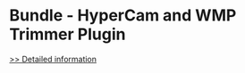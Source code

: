 # Bundle - HyperCam and WMP Trimmer Plugin
[>> Detailed information](https://secure.shareit.com/shareit/product.html?productid=300489509&affiliateid=200057808)